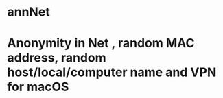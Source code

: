 # annNet
# Anonymity in Net , random MAC address, random host/local/computer name and VPN for macOS
